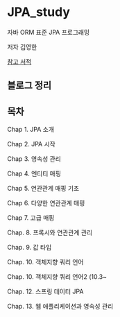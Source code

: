 # JPA_study

자바 ORM 표준 JPA 프로그래밍

저자 김영한

[참고 서적](https://book.naver.com/bookdb/book_detail.nhn?bid=9252528)


## 블로그 정리

## 목차
Chap 1. JPA 소개

Chap 2. JPA 시작

Chap 3. 영속성 관리

Chap 4. 엔티티 매핑

Chap 5. 연관관계 매핑 기초

Chap 6. 다양한 연관관계 매핑

Chap 7. 고급 매핑

Chap. 8. 프록시와 연관관계 관리

Chap. 9. 값 타입

Chap. 10. 객체지향 쿼리 언어

Chap. 10. 객체지향 쿼리 언어2 (10.3~

Chap. 12. 스프링 데이터 JPA

Chap. 13. 웹 애플리케이션과 영속성 관리
